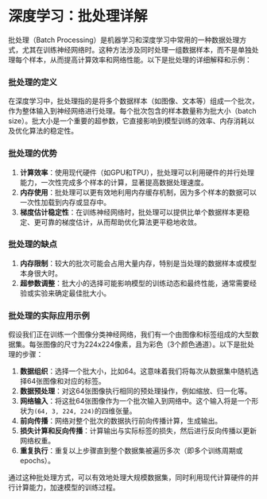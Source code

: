 # 深度学习：批处理详解

批处理（Batch Processing）是机器学习和深度学习中常用的一种数据处理方式，尤其在训练神经网络时。这种方法涉及同时处理一组数据样本，而不是单独处理每个样本，从而提高计算效率和网络性能。以下是批处理的详细解释和示例：

### 批处理的定义
在深度学习中，批处理指的是将多个数据样本（如图像、文本等）组成一个批次，作为整体输入到神经网络进行处理。每个批次包含的样本数量称为批大小（batch size）。批大小是一个重要的超参数，它直接影响到模型训练的效率、内存消耗以及优化算法的稳定性。

### 批处理的优势
1. **计算效率**：使用现代硬件（如GPU和TPU），批处理可以利用硬件的并行处理能力，一次性完成多个样本的计算，显著提高数据处理速度。
2. **内存使用**：批处理可以更有效地利用内存缓存机制，因为多个样本的数据可以一次性加载到内存或显存中。
3. **梯度估计稳定性**：在训练神经网络时，批处理可以提供比单个数据样本更稳定、更可靠的梯度估计，从而帮助优化算法更平稳地收敛。

### 批处理的缺点
1. **内存限制**：较大的批次可能会占用大量内存，特别是当处理的数据样本或模型本身很大时。
2. **超参数调整**：批大小的选择可能影响模型的训练动态和最终性能，通常需要经验或实验来确定最佳批大小。

### 批处理的实际应用示例
假设我们正在训练一个图像分类神经网络，我们有一个由图像和标签组成的大型数据集。每张图像的尺寸为224x224像素，且为彩色（3个颜色通道）。以下是批处理的步骤：

1. **数据组织**：选择一个批大小，比如64。这意味着我们将每次从数据集中随机选择64张图像和对应的标签。
2. **数据预处理**：对这64张图像执行相同的预处理操作，例如缩放、归一化等。
3. **网络输入**：将这批64张图像作为一个批次输入到网络中。这个输入将是一个形状为`(64, 3, 224, 224)`的四维张量。
4. **前向传播**：网络对整个批次的数据执行前向传播计算，生成输出。
5. **损失计算和反向传播**：计算输出与实际标签的损失，然后进行反向传播以更新网络权重。
6. **重复执行**：重复以上步骤直到整个数据集被遍历多次（即多个训练周期或epochs）。

通过这种批处理方式，可以有效地处理大规模数据集，同时利用现代计算硬件的并行计算能力，加速模型的训练过程。